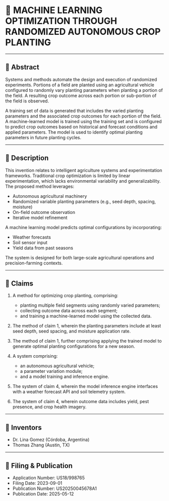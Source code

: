 # 🌾 MACHINE LEARNING OPTIMIZATION THROUGH RANDOMIZED AUTONOMOUS CROP PLANTING

---

## 🧠 Abstract

Systems and methods automate the design and execution of randomized experiments. Portions of a field are planted using an agricultural vehicle configured to randomly vary planting parameters when planting a portion of the field. A resulting crop outcome across each portion or sub-portion of the field is observed.

A training set of data is generated that includes the varied planting parameters and the associated crop outcomes for each portion of the field. A machine-learned model is trained using the training set and is configured to predict crop outcomes based on historical and forecast conditions and applied parameters. The model is used to identify optimal planting parameters in future planting cycles.

---

## 📝 Description

This invention relates to intelligent agriculture systems and experimentation frameworks. Traditional crop optimization is limited by linear experimentation, which lacks environmental variability and generalizability. The proposed method leverages:

- Autonomous agricultural machinery
- Randomized variable planting parameters (e.g., seed depth, spacing, moisture)
- On-field outcome observation
- Iterative model refinement

A machine learning model predicts optimal configurations by incorporating:
- Weather forecasts
- Soil sensor input
- Yield data from past seasons

The system is designed for both large-scale agricultural operations and precision-farming contexts.

---

## 🧾 Claims

1. A method for optimizing crop planting, comprising:
    - planting multiple field segments using randomly varied parameters;
    - collecting outcome data across each segment;
    - and training a machine-learned model using the collected data.

2. The method of claim 1, wherein the planting parameters include at least seed depth, seed spacing, and moisture application rate.

3. The method of claim 1, further comprising applying the trained model to generate optimal planting configurations for a new season.

4. A system comprising:
    - an autonomous agricultural vehicle;
    - a parameter variation module;
    - and a model training and inference engine.

5. The system of claim 4, wherein the model inference engine interfaces with a weather forecast API and soil telemetry system.

6. The system of claim 4, wherein outcome data includes yield, pest presence, and crop health imagery.

---

## 👤 Inventors

- Dr. Lina Gomez (Córdoba, Argentina)
- Thomas Zhang (Austin, TX)

---

## 📅 Filing & Publication

- Application Number: US18/998765
- Filing Date: 2023-09-01
- Publication Number: US20250045678A1
- Publication Date: 2025-05-12
